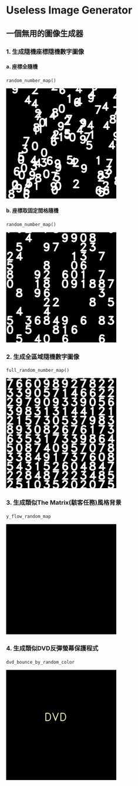 # Useless Image Generator
## 一個無用的圖像生成器

### 1. 生成隨機座標隨機數字圖像

#### a. 座標全隨機
`random_number_map()`
<div><img src=data/300x300_range_random_number_map.gif></div>

#### b. 座標取固定間格隨機
`random_number_map()`
<div><img src=data/300x300_same_range_random_number_map.gif></div>

### 2. 生成全區域隨機數字圖像
`full_random_number_map()`
<div><img src=data/300x300_full_range_random_number_map.gif></div>

### 3. 生成類似The Matrix(駭客任務)風格背景
`y_flow_random_map`
<div><img src=data/300x300_y_flow_random_map.gif></div>

### 4. 生成類似DVD反彈螢幕保護程式
`dvd_bounce_by_random_color`
<div><img src=data/300x300_DVD_bounce.gif></div>